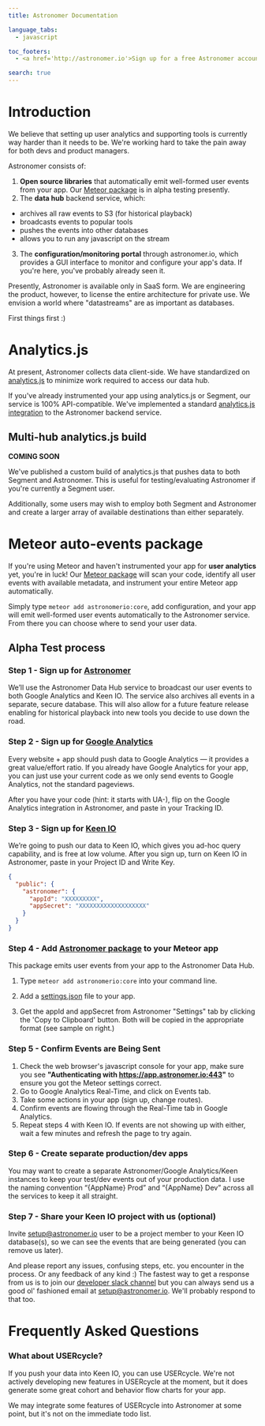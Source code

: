 ```yaml
---
title: Astronomer Documentation

language_tabs:
  - javascript

toc_footers:
  - <a href='http://astronomer.io'>Sign up for a free Astronomer account</a>

search: true
---
```


# Introduction

We believe that setting up user analytics and supporting tools is currently way
harder than it needs to be. We're working hard to take the pain away for
both devs and product managers.

Astronomer consists of:

1. **Open source libraries** that automatically emit well-formed user events
from your app. Our [Meteor package](https://atmospherejs.com/astronomerio/core)
is in alpha testing presently.
2. The **data hub** backend service, which:
  * archives all raw events to S3 (for historical playback)
  * broadcasts events to popular tools
  * pushes the events into other databases
  * allows you to run any javascript on the stream
3. The **configuration/monitoring portal** through astronomer.io, which provides a GUI interface to monitor and configure your app's data. If you're here, you've probably already seen it.

Presently, Astronomer is available only in SaaS form. We are engineering the
product, however, to license the entire architecture for private use. We
envision a world where "datastreams" are as important as databases.

First things first :)

# Analytics.js

At present, Astronomer collects data client-side. We have standardized
on [analytics.js](https://github.com/segmentio/analytics.js) to minimize
work required to access our data hub.

If you've already instrumented your app
using analytics.js or Segment, our service is 100% API-compatible.
We've implemented a standard
[analytics.js integration](https://github.com/astronomerio/analytics.js-integrations/blob/astronomer/lib/astronomer/index.js)
to the Astronomer backend service.

## Multi-hub analytics.js build

**COMING SOON**

We've published a custom build of analytics.js that pushes data to both Segment and Astronomer. This is useful for
testing/evaluating Astronomer if you're currently a Segment user.

Additionally, some users may wish to employ both Segment and Astronomer and create a larger array of available destinations than either separately.

# Meteor auto-events package

If you're using Meteor and haven't instrumented your app for **user analytics** yet,
you're in luck! Our [Meteor package](https://atmospherejs.com/astronomerio/core)
will scan your code, identify all user events with available metadata, and instrument your entire Meteor app automatically.

Simply type `meteor add astronomerio:core`, add configuration, and your app
will emit well-formed user events automatically to the Astronomer service.
From there you can choose where to send your user data.

## Alpha Test process

### Step 1 - Sign up for [Astronomer](https://app.astronomer.io/signup)

We’ll use the Astronomer Data Hub service to broadcast our user events to both Google Analytics and Keen IO. The service also archives all events in a separate, secure database. This will also allow for a future feature release enabling for historical playback into new tools you decide to use down the road.

### Step 2 - Sign up for [Google Analytics](https://www.google.com/analytics/)

Every website + app should push data to Google Analytics — it provides a great value/effort ratio.
If you already have Google Analytics for your app, you can just use your current code as we only send
events to Google Analytics, not the standard pageviews.

After you have your code (hint: it starts with UA-), flip on the Google Analytics
integration in Astronomer, and paste in your Tracking ID.

### Step 3 - Sign up for [Keen IO](https://keen.io/signup?source=astronomer)

We’re going to push our data to Keen IO, which gives you ad-hoc query capability, and is free at low volume. After you sign up, turn on Keen IO in Astronomer, paste in your Project ID and Write Key.

``` json
{
  "public": {
    "astronomer": {
      "appId": "XXXXXXXXX",
      "appSecret": "XXXXXXXXXXXXXXXXXXX"
    }
  }
}
```

### Step 4 - Add [Astronomer package](https://atmospherejs.com/astronomerio/core) to your Meteor app

This package emits user events from your app to the Astronomer Data Hub.

1. Type `meteor add astronomerio:core` into your command line.

2. Add a [settings.json](http://docs.meteor.com/#/full/meteor_settings) file to your app. 

3. Get the appId and appSecret from Astronomer "Settings" tab by clicking the 'Copy to Clipboard' button. Both will be copied in the appropriate format (see sample on right.)

### Step 5 - Confirm Events are Being Sent

1. Check the web browser's javascript console for your app, make sure you see **"Authenticating with https://app.astronomer.io:443"** to ensure you got the Meteor settings correct.
2. Go to Google Analytics Real-Time, and click on Events tab.
3. Take some actions in your app (sign up, change routes).
4. Confirm events are flowing through the Real-Time tab in Google Analytics.
5. Repeat steps 4 with Keen IO. If events are not showing up with either, wait a few minutes and refresh the page to try again.

### Step 6 - Create separate production/dev apps

You may want to create a separate Astronomer/Google Analytics/Keen instances to keep your test/dev events out of your production data. I use the naming convention “{AppName} Prod” and “{AppName} Dev” across all the services to keep it all straight.

### Step 7 - Share your Keen IO project with us (optional)

Invite setup@astronomer.io user to be a project member to your Keen IO database(s), so we can see the events that are being generated (you can remove us later).

And please report any issues, confusing steps, etc. you encounter in the process. Or any feedback of any kind :) The fastest way to get a response from us is to join our [developer slack channel](astronomerchat.slack.com) but you can always send us a good ol' fashioned email at [setup@astronomer.io](mailto:setup@astronomer.io).
We'll probably respond to that too. 

# Frequently Asked Questions

### What about USERcycle?

If you push your data into Keen IO, you can use USERcycle. We're not actively
developing new features in USERcycle at the moment, but it does generate some
great cohort and behavior flow charts for your app.

We may integrate some features of USERcycle into Astronomer at some point,
but it's not on the immediate todo list.
